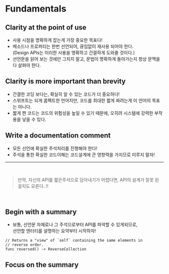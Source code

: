# Fundamentals

## Clarity at the point of use
* 사용 시점을 명확하게 잡는게 가장 중요한 목표다!
* 메소드나 프로퍼티는 한번 선언되어, 끊임없이 재사용 되어야 한다.
<br> (Design APIs는 이러한 사용을 명확하고 간결하게 도와줄 것이다.)
* 선언문을 읽어 보는 것에만 그치지 말고, 문법이 명확하게 돌아가는지 항상 문맥을 다 살펴야 한다.

## Clarity is more important than brevity
* 간결한 코딩 보다는, 확실히 알 수 있는 코드가 더 중요하다!
* 스위프트는 되게 콤팩트한 언어지만, 코드를 최대한 짧게 짜려는게 이 언어의 목표는 아니다.
* 짧게 짠 코드는 코드의 위험성을 높일 수 있기 때문에, 오히려 시스템에 강력한 부작용을 낳을 수 있다.

## Write a documentation comment
* 모든 선언에 확실한 주석처리를 진행해야 한다!
* 주석을 통한 확실한 코드이해는 코드설계에 큰 영향력을 가지므로 미루지 말자!

___
<br>

> 만약, 자신의 API를 짧은주석으로 담아내기가 어렵다면, API의 설계가 잘못 된 걸지도 모른다..!!
<br>

## Begin with a summary
* 보통, 선언문 자체로나 그 주석으로부터 API를 파악할 수 있게되므로,
<br>선언할 엔터티를 설명하는 요약부터 시작하자!
```
// Returns a "view" of `self` containing the same elements in
// reverse order.
func reversed() -> ReverseCollection
```

## Focus on the summary

